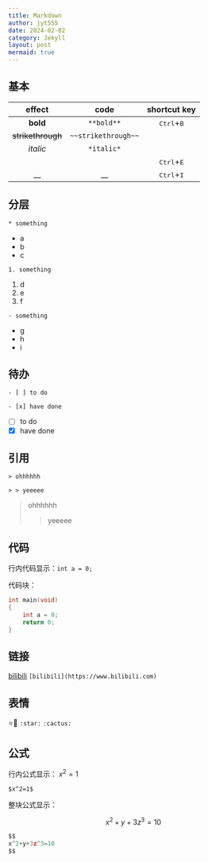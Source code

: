 ```yaml
---
title: Markdown
author: jyt555
date: 2024-02-02
category: Jekyll
layout: post
mermaid: true
---
```


## 基本

|effect|code|shortcut key|
|:--:|:--:|:--:|
|**bold**|`**bold**`|<kbd>Ctrl</kbd>+<kbd>B</kbd>|
|~~strikethrough~~|`~~strikethrough~~`||
|*italic*|`*italic*`||
|` `|` `|<kbd>Ctrl</kbd>+<kbd>E</kbd>|
|__|__|<kbd>Ctrl</kbd>+<kbd>I</kbd>|

## 分层

`* something`
* a
* b
* c

`1. something`
1. d
2. e
3. f

`- something`
- g
- h
- i

## 待办

`- [ ] to do`

`- [x] have done`
- [ ] to do
- [x] have done

## 引用

`> ohhhhhh`

`> > yeeeee`
> ohhhhhh
> > yeeeee

## 代码

行内代码显示：`int a = 0;`

代码块：

```c
int main(void)
{
    int a = 0;
    return 0;
}
```

## 链接

[bilibili](https://www.bilibili.com)
`[bilibili](https://www.bilibili.com)`

## 表情

:star::cactus:
`:star:` `:cactus:`

## 公式

行内公式显示： $x^2=1$

`$x^2=1$`

整块公式显示：

$$
x^2+y+3z^3=10
$$

```c
$$
x^2+y+3z^3=10
$$
```
